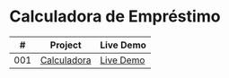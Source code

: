 # Calculadora de Empréstimo

|  #  | Project                                                                | Live Demo                                                             |
| :-: | ---------------------------------------------------------------------- | --------------------------------------------------------------        |
| 001 | [Calculadora](001-expanding%20cards)                                   | [Live Demo](https://valderlanjs.github.io/calculadora_de_emprestimo/) |
